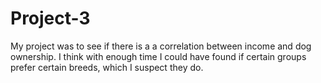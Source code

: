 # Project-3

 My project was to see if there is a a correlation between income and dog ownership. 
I think with enough time I could have found if certain groups prefer certain breeds, which I suspect they do. 
